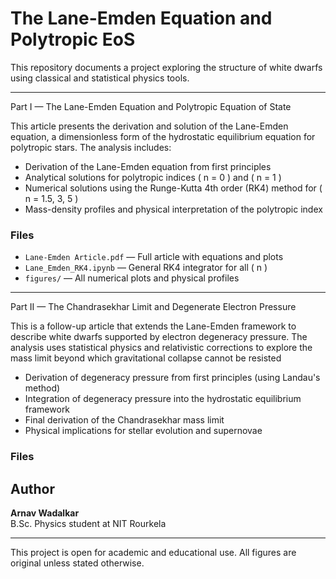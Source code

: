 # The Lane-Emden Equation and Polytropic EoS

This repository documents a project exploring the structure of white dwarfs using classical and statistical physics tools.

---
Part I — The Lane-Emden Equation and Polytropic Equation of State

This article presents the derivation and solution of the Lane-Emden equation, a dimensionless form of the hydrostatic equilibrium equation for polytropic stars. 
The analysis includes:

- Derivation of the Lane-Emden equation from first principles
- Analytical solutions for polytropic indices \( n = 0 \) and \( n = 1 \)
- Numerical solutions using the Runge-Kutta 4th order (RK4) method for \( n = 1.5, 3, 5 \)
- Mass-density profiles and physical interpretation of the polytropic index

###  Files
- `Lane-Emden Article.pdf` — Full article with equations and plots
- `Lane_Emden_RK4.ipynb` — General RK4 integrator for all \( n \)
- `figures/` — All numerical plots and physical profiles

---
Part II — The Chandrasekhar Limit and Degenerate Electron Pressure

This is a follow-up article that extends the Lane-Emden framework to describe white dwarfs supported by electron degeneracy pressure. The analysis uses statistical physics and relativistic corrections to explore the mass limit beyond which gravitational collapse cannot be resisted

- Derivation of degeneracy pressure from first principles (using Landau's method)
- Integration of degeneracy pressure into the hydrostatic equilibrium framework
- Final derivation of the Chandrasekhar mass limit
- Physical implications for stellar evolution and supernovae

### Files

## Author

**Arnav Wadalkar**  
B.Sc. Physics student at NIT Rourkela  

--- 
This project is open for academic and educational use. All figures are original unless stated otherwise.
